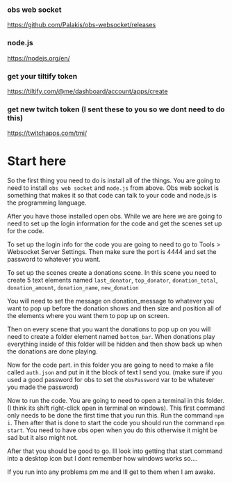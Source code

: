 
### obs web socket
https://github.com/Palakis/obs-websocket/releases

### node.js
https://nodejs.org/en/

### get your tiltify token
https://tiltify.com/@me/dashboard/account/apps/create

### get new twitch token (I sent these to you so we dont need to do this)
https://twitchapps.com/tmi/


# Start here

So the first thing you need to do is install all of the things. You are going to need to install `obs web socket` and `node.js` from above. Obs web socket is something that makes it so that code can talk to your code and node.js is the programming language.

After you have those installed open obs. While we are here we are going to need to set up the login information for the code and get the scenes set up for the code.

To set up the login info for the code you are going to need to go to Tools > Websocket Server Settings. Then make sure the port is 4444 and set the password to whatever you want.

To set up the scenes create a donations scene. In this scene you need to create 5 text elements named `last_donator`, `top_donator`, `donation_total`, `donation_amount`, `donation_name`, `new_donation`

You will need to set the message on donation_message to whatever you want to pop up before the donation shows and then size and position all of the elements where you want them to pop up on screen.

Then on every scene that you want the donations to pop up on you will need to create a folder element named `bottom_bar`. When donations play everything inside of this folder will be hidden and then show back up when the donations are done playing.


Now for the code part. in this folder you are going to need to make a file called `auth.json` and put in it the block of text I send you. (make sure if you used a good password for obs to set the `obsPassword` var to be whatever you made the password)

Now to run the code. You are going to need to open a terminal in this folder. (I think its shift right-click open in terminal on windows). This first command only needs to be done the first time that you run this. Run the command `npm i`. Then after that is done to start the code you should run the command `npm start`. You need to have obs open when you do this otherwise it might be sad but it also might not.

After that you should be good to go. Ill look into getting that start command into a desktop icon but I dont remember how windows works so....

If you run into any problems pm me and Ill get to them when I am awake.
